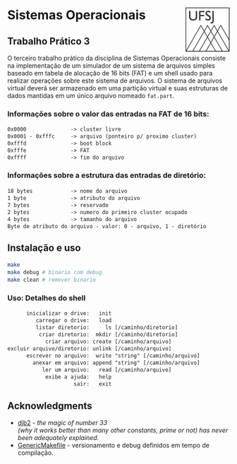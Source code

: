 # Sistemas Operacionais <img width="100" height="100" src="https://github.com/Durfan/ufsj-so-arquivos/blob/master/docs/logo_ufsj.png" align="right">

## Trabalho Prático 3

O terceiro trabalho prático da disciplina de Sistemas Operacionais consiste na implementação de um simulador de um sistema de arquivos simples baseado em tabela de alocação de 16 bits (FAT) e um shell usado para realizar operações sobre este sistema de arquivos. O sistema de arquivos virtual deverá ser armazenado em uma partição virtual e suas estruturas de dados mantidas em um único arquivo nomeado `fat.part`.

### Informações sobre o valor das entradas na FAT de 16 bits:

``` text
0x0000              -> cluster livre
0x0001 - 0xfffc     -> arquivo (ponteiro p/ proximo cluster)
0xfffd              -> boot block
0xfffe              -> FAT
0xffff              -> fim do arquivo
```

### Informações sobre a estrutura das entradas de diretório:

``` text
18 bytes            -> nome do arquivo
1 byte              -> atributo do arquivo
7 bytes             -> reservado
2 bytes             -> numero do primeiro cluster ocupado
4 bytes             -> tamanho do arquivo
Byte de atributo do arquivo - valor: 0 - arquivo, 1 - diretório
```

## Instalação e uso

``` bash
make
make debug # binario com debug
make clean # remover binario
```

### Uso: Detalhes do shell

``` text
      inicializar o drive:   init
         carregar o drive:   load
         listar diretorio:     ls [/caminho/diretorio]
          criar diretorio:  mkdir [/caminho/diretorio]
            criar arquivo: create [/caminho/arquivo]
excluir arquivo/diretorio: unlink [/caminho/arquivo]
      escrever no arquivo:  write "string" [/caminho/arquivo]
        anexar em arquivo: append "string" [/caminho/arquivo]
           ler um arquivo:   read [/caminho/arquivo]
            exibe a ajuda:   help
                     sair:   exit
```

## Acknowledgments

* [djb2](http://www.cse.yorku.ca/~oz/hash.html) - _the magic of number 33  
(why it works better than many other constants, prime or not) has never been adequately explained._
* [GenericMakefile](https://github.com/mbcrawfo/GenericMakefile) - versionamento e debug definidos em tempo de compilação.
